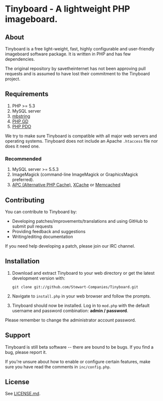 Tinyboard - A lightweight PHP imageboard.
==========================================

About
------------
Tinyboard is a free light-weight, fast, highly configurable and user-friendly
imageboard software package. It is written in PHP and has few dependencies.

The original repository by savetheinternet has not been approving pull requests
and is assumed to have lost their commitment to the Tinyboard project.

Requirements
------------
1.	PHP >= 5.3
2.	MySQL server
3.	[mbstring](http://www.php.net/manual/en/mbstring.installation.php) 
4.	[PHP GD](http://www.php.net/manual/en/intro.image.php)
5.	[PHP PDO](http://www.php.net/manual/en/intro.pdo.php)

We try to make sure Tinyboard is compatible with all major web servers and
operating systems. Tinyboard does not include an Apache ```.htaccess``` file nor does
it need one.

### Recommended
1.	MySQL server >= 5.5.3
2.	ImageMagick (command-line ImageMagick or GraphicsMagick preferred).
3.	[APC (Alternative PHP Cache)](http://php.net/manual/en/book.apc.php), [XCache](http://xcache.lighttpd.net/) or [Memcached](http://www.php.net/manual/en/intro.memcached.php)

Contributing
------------
You can contribute to Tinyboard by:
*	Developing patches/improvements/translations and using GitHub to submit pull requests
*	Providing feedback and suggestions
*	Writing/editing documentation

If you need help developing a patch, please join our IRC channel.

Installation
-------------
1.	Download and extract Tinyboard to your web directory or get the latest
	development version with:

        git clone git://github.com/Stewart-Companies/Tinyboard.git
	
2.	Navigate to ```install.php``` in your web browser and follow the
	prompts.
3.	Tinyboard should now be installed. Log in to ```mod.php``` with the
	default username and password combination: **admin / password**.

Please remember to change the administrator account password.

Support
--------
Tinyboard is still beta software -- there are bound to be bugs. If you find a
bug, please report it.

If you're unsure about how to enable or configure certain features, make
sure you have read the comments in ```inc/config.php```.

License
--------
See [LICENSE.md](http://github.com/Stewart-Companies/Tinyboard/blob/master/LICENSE.md).

